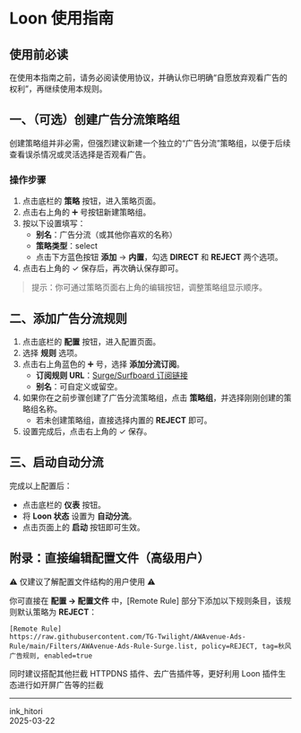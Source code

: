 # Loon 使用指南

## 使用前必读

在使用本指南之前，请务必阅读使用协议，并确认你已明确“自愿放弃观看广告的权利”，再继续使用本规则。


## 一、（可选）创建广告分流策略组

创建策略组并非必需，但强烈建议新建一个独立的“广告分流”策略组，以便于后续查看误杀情况或灵活选择是否观看广告。

### 操作步骤

1. 点击底栏的 **策略** 按钮，进入策略页面。
2. 点击右上角的 ➕ 号按钮新建策略组。
3. 按以下设置填写：
   - **别名**：广告分流（或其他你喜欢的名称）
   - **策略类型**：select
   - 点击下方蓝色按钮 **添加** → **内置**，勾选 **DIRECT** 和 **REJECT** 两个选项。
4. 点击右上角的 ✓ 保存后，再次确认保存即可。

> 提示：你可通过策略页面右上角的编辑按钮，调整策略组显示顺序。


## 二、添加广告分流规则

1. 点击底栏的 **配置** 按钮，进入配置页面。
2. 选择 **规则** 选项。
3. 点击右上角蓝色的 ➕ 号，选择 **添加分流订阅**。
   - **订阅规则 URL**：[Surge/Surfboard 订阅链接](https://awavenue.top/Sub.html#surge-surfboard-%E8%AE%A2%E9%98%85%E9%93%BE%E6%8E%A5)
   - **别名**：可自定义或留空。
4. 如果你在之前步骤创建了广告分流策略组，点击 **策略组**，并选择刚刚创建的策略组名称。
   - 若未创建策略组，直接选择内置的 **REJECT** 即可。
5. 设置完成后，点击右上角的 ✓ 保存。


## 三、启动自动分流

完成以上配置后：

- 点击底栏的 **仪表** 按钮。
- 将 **Loon 状态** 设置为 **自动分流**。
- 点击页面上的 **启动** 按钮即可生效。


## 附录：直接编辑配置文件（高级用户）

⚠️ 仅建议了解配置文件结构的用户使用 ⚠️

你可直接在 **配置 → 配置文件** 中，[Remote Rule] 部分下添加以下规则条目，该规则默认策略为 **REJECT**：

```
[Remote Rule] 
https://raw.githubusercontent.com/TG-Twilight/AWAvenue-Ads-Rule/main/Filters/AWAvenue-Ads-Rule-Surge.list, policy=REJECT, tag=秋风广告规则, enabled=true
```


同时建议搭配其他拦截 HTTPDNS 插件、去广告插件等，更好利用 Loon 插件生态进行如开屏广告等的拦截

---

ink_hitori  
2025-03-22

